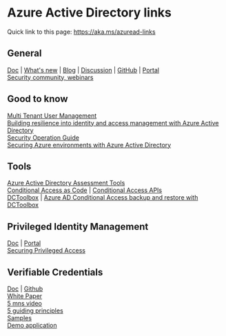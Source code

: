 # Azure Active Directory links

Quick link to this page: https://aka.ms/azuread-links

## General
[Doc](https://docs.microsoft.com/en-us/azure/active-directory/) | [What's new](https://docs.microsoft.com/en-us/azure/active-directory/fundamentals/whats-new/) | [Blog](https://techcommunity.microsoft.com/t5/azure-active-directory-identity/bg-p/Identity) | [Discussion](https://techcommunity.microsoft.com/t5/azure-active-directory-identity/bd-p/Azure-Active-Directory) | [GitHub](https://github.com/AzureAD)  | [Portal](https://aad.portal.azure.com/)  
[Security community, webinars](http://aka.ms/securitycommunity)

## Good to know
[Multi Tenant User Management](http://aka.ms/multi-tenant-users/)  
[Building resilience into identity and access management with Azure Active Directory](https://aka.ms/resilientaad/)  
[Security Operation Guide](https://docs.microsoft.com/en-us/azure/active-directory/fundamentals/security-operations-introduction/)  
[Securing Azure environments with Azure Active Directory](https://azure.microsoft.com/en-us/resources/securing-azure-environments-with-azure-active-directory/)

## Tools
[Azure Active Directory Assessment Tools](https://aka.ms/AzureADAssessmentTools/)  
[Conditional Access as Code](https://aka.ms/caascode) | 
[Conditional Access APIs](https://aka.ms/AzureAD_CA_APIS)  
[DCToolbox](https://github.com/DanielChronlund/DCToolbox) | [Azure AD Conditional Access backup and restore with DCToolbox](https://youtu.be/kyW4L5XMieo)  



## Privileged Identity Management
[Doc](https://docs.microsoft.com/en-us/azure/active-directory/privileged-identity-management/) | [Portal](https://aka.ms/PIM/)  
[Securing Privileged Access](https://aka.ms/spa) 

## Verifiable Credentials
[Doc](https://aka.ms/vcpreview/)  | [Github](https://github.com/microsoft/Decentralized-Identity-and-Verifiable-Credentials/)  
[White Paper](https://aka.ms/didwhitepaper/)  
[5 mns video](https://aka.ms/didexplained/)  
[5 guiding principles](https://www.microsoft.com/security/blog/2021/10/06/microsofts-5-guiding-principles-for-decentralized-identities/)  
[Samples](https://github.com/Azure-Samples/active-directory-verifiable-credentials-dotnet/)  
[Demo application](https://aka.ms/vcdemo/)  
